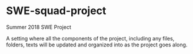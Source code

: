 # SWE-squad-project
Summer 2018 SWE Project

A setting where all the components of the project, including any files, folders, texts will be updated and organized into as the project goes along. 
